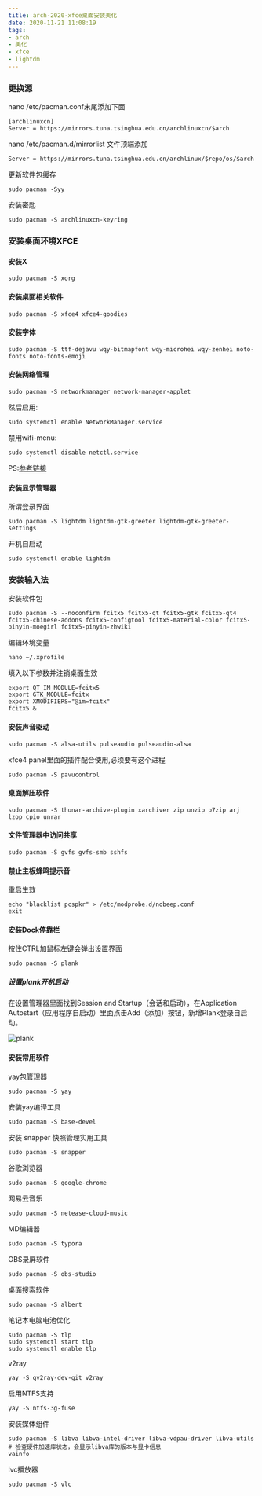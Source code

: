 ```yaml
---
title: arch-2020-xfce桌面安装美化
date: 2020-11-21 11:08:19
tags:
- arch
- 美化
- xfce
- lightdm
---
```


### 更换源

nano  /etc/pacman.conf末尾添加下面

```
[archlinuxcn]
Server = https://mirrors.tuna.tsinghua.edu.cn/archlinuxcn/$arch
```

nano /etc/pacman.d/mirrorlist 文件顶端添加

```
Server = https://mirrors.tuna.tsinghua.edu.cn/archlinux/$repo/os/$arch
```

更新软件包缓存

```
sudo pacman -Syy
```

安装密匙

```
sudo pacman -S archlinuxcn-keyring
```

### 安装桌面环境XFCE

#### 安装X

```
sudo pacman -S xorg
```

#### 安装桌面相关软件

```
sudo pacman -S xfce4 xfce4-goodies
```

#### 安装字体

```
sudo pacman -S ttf-dejavu wqy-bitmapfont wqy-microhei wqy-zenhei noto-fonts noto-fonts-emoji
```

#### 安装网络管理

```
sudo pacman -S networkmanager network-manager-applet
```

然后启用:

```
sudo systemctl enable NetworkManager.service
```

禁用wifi-menu:

```
sudo systemctl disable netctl.service
```

PS:[参考链接](https://bbs.archlinuxcn.org/viewtopic.php?id=3105)

#### 安装显示管理器

所谓登录界面

```
sudo pacman -S lightdm lightdm-gtk-greeter lightdm-gtk-greeter-settings
```

开机自启动

```
sudo systemctl enable lightdm
```

### 安装输入法

安装软件包

```
sudo pacman -S --noconfirm fcitx5 fcitx5-qt fcitx5-gtk fcitx5-qt4 fcitx5-chinese-addons fcitx5-configtool fcitx5-material-color fcitx5-pinyin-moegirl fcitx5-pinyin-zhwiki
```

编辑环境变量

```
nano ~/.xprofile
```

填入以下参数并注销桌面生效

```
export QT_IM_MODULE=fcitx5
export GTK_MODULE=fcitx
export XMODIFIERS="@im=fcitx"
fcitx5 &
```

#### 安装声音驱动

```
sudo pacman -S alsa-utils pulseaudio pulseaudio-alsa
```

xfce4 panel里面的插件配合使用,必须要有这个进程

```
sudo pacman -S pavucontrol 
```

#### 桌面解压软件

```
sudo pacman -S thunar-archive-plugin xarchiver zip unzip p7zip arj lzop cpio unrar
```

#### 文件管理器中访问共享

```
sudo pacman -S gvfs gvfs-smb sshfs
```

#### 禁止主板蜂鸣提示音

重启生效

```
echo "blacklist pcspkr" > /etc/modprobe.d/nobeep.conf
exit
```

#### 安装Dock停靠栏

按住CTRL加鼠标左键会弹出设置界面

```
sudo pacman -S plank
```

##### 设置plank开机启动

在设置管理器里面找到Session and Startup（会话和启动），在Application Autostart（应用程序自启动）里面点击Add（添加）按钮，新增Plank登录自启动。

![plank](/img/20615571-3c9ebed44346d1f2.png)

#### 安装常用软件

yay包管理器

```
sudo pacman -S yay
```

安装yay编译工具

```
sudo pacman -S base-devel 
```

安装 snapper 快照管理实用工具

```
sudo pacman -S snapper 
```

谷歌浏览器

```
sudo pacman -S google-chrome
```

网易云音乐

```
sudo pacman -S netease-cloud-music
```

MD编辑器

```
sudo pacman -S typora
```

OBS录屏软件

```
sudo pacman -S obs-studio
```

桌面搜索软件

```
sudo pacman -S albert
```

笔记本电脑电池优化

```
sudo pacman -S tlp
sudo systemctl start tlp 
sudo systemctl enable tlp

```

v2ray

```
yay -S qv2ray-dev-git v2ray

```

启用NTFS支持

```
yay -S ntfs-3g-fuse
```

安装媒体组件

```
sudo pacman -S libva libva-intel-driver libva-vdpau-driver libva-utils
# 检查硬件加速库状态，会显示libva库的版本与显卡信息
vainfo
```

lvc播放器

```
sudo pacman -S vlc 
```

